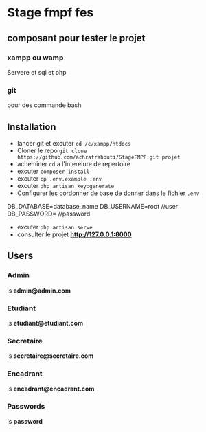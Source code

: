 # Stage fmpf fes

## composant pour tester le projet

### xampp ou wamp

Servere et  sql et php

### git

pour des commande bash


## Installation

- lancer git et excuter `cd /c/xampp/htdocs`
- Cloner le repo  `git clone https://github.com/achrafrahouti/StageFMPF.git projet` 
- acheminer `cd` a l'intereiure de repertoire
- excuter `composer install`
- excuter `cp .env.example .env`
- excuter `php artisan key:generate`
- Configurer les cordonner de base de donner dans le fichier  `.env`

DB_DATABASE=database_name
DB_USERNAME=root //user
DB_PASSWORD=     //password

- excuter `php artisan serve`
- consulter le projet __http://127.0.0.1:8000__

## Users

### Admin

is
__admin@admin.com__

### Etudiant

is
__etudiant@etudiant.com__

### Secretaire

is
__secretaire@secretaire.com__

### Encadrant

is
__encadrant@encadrant.com__

### Passwords

is
__password__
